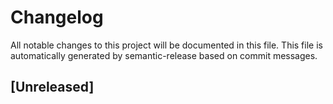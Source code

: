 # Changelog

All notable changes to this project will be documented in this file. This file is automatically generated by semantic-release based on commit messages.

## [Unreleased]
